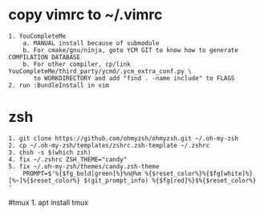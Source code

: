# copy vimrc to ~/.vimrc
    1. YouCompleteMe 
        a. MANUAL install because of submodule 
        b. For cmake/gnu/ninja, goto YCM GIT to know how to generate COMPILATION DATABASE
        b. For other compiler, cp/link YouCompleteMe/third_party/ycmd/.ycm_extra_conf.py \
           to WORKDIRECTORY and add "find . -name include" to FLAGS
    2. run :BundleInstall in vim

# zsh
    1. git clone https://github.com/ohmyzsh/ohmyzsh.git ~/.oh-my-zsh
    2. cp ~/.oh-my-zsh/templates/zshrc.zsh-template ~/.zshrc
    3. chsh -s $(which zsh)
    4. fix ~/.zshrc ZSH_THEME="candy"
    5. fix ~/.oh-my-zsh/themes/candy.zsh-theme
        PROMPT=$'%{$fg_bold[green]%}%n@%m %{$reset_color%}%{$fg[white]%}[%~]%{$reset_color%} $(git_prompt_info) %{$fg[red]%}$%{$reset_color%} '

#tmux
    1. apt install tmux
